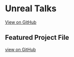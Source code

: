 # Unreal Talks
[View on GitHub](https://github.com/UnrealTalks/UnrealTalks.github.io)


## Featured Project File 
[view on GitHub](https://github.com/UnrealTalks/UnrealTalks-Sphere)
